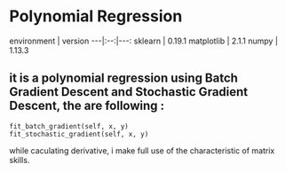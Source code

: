 # Polynomial Regression


environment | version
---|:--:|---:
sklearn | 0.19.1
matplotlib | 2.1.1
numpy | 1.13.3


## it is a polynomial regression using Batch Gradient Descent and Stochastic Gradient Descent, the are following :

```
fit_batch_gradient(self, x, y)
fit_stochastic_gradient(self, x, y)
```
while caculating derivative, i make full use of the characteristic of matrix skills.

